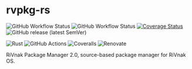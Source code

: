 # rvpkg-rs

![GitHub Workflow Status](https://img.shields.io/github/actions/workflow/status/mrivnak/cashew/build.yml)
![GitHub Workflow Status](https://img.shields.io/github/actions/workflow/status/mrivnak/rvpkg-rs/test.yml?label=tests)
[![Coverage Status](https://coveralls.io/repos/github/mrivnak/rvpkg-rs/badge.svg?branch=main)](https://coveralls.io/github/mrivnak/rvpkg-rs?branch=main)
![GitHub release (latest SemVer)](https://img.shields.io/github/v/release/mrivnak/rvpkg-rs)

![Rust](https://img.shields.io/badge/rust-%23000000.svg?style=for-the-badge&logo=rust&logoColor=white)
![GitHub Actions](https://img.shields.io/badge/github%20actions-%232671E5.svg?style=for-the-badge&logo=githubactions&logoColor=white)
![Coveralls](https://img.shields.io/badge/coveralls-%23b94947.svg?style=for-the-badge&logo=coveralls&logoColor=white)
![Renovate](https://img.shields.io/badge/renovate-%230281a1?style=for-the-badge&logo=renovatebot&logoColor=white)

RiVnak Package Manager 2.0, source-based package manager for RiVnak OS.
